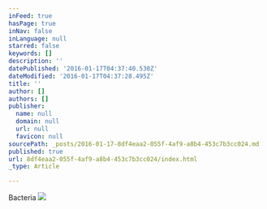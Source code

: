 ```yaml
---
inFeed: true
hasPage: true
inNav: false
inLanguage: null
starred: false
keywords: []
description: ''
datePublished: '2016-01-17T04:37:40.530Z'
dateModified: '2016-01-17T04:37:28.495Z'
title: ''
author: []
authors: []
publisher:
  name: null
  domain: null
  url: null
  favicon: null
sourcePath: _posts/2016-01-17-8df4eaa2-055f-4af9-a8b4-453c7b3cc024.md
published: true
url: 8df4eaa2-055f-4af9-a8b4-453c7b3cc024/index.html
_type: Article

---
```

Bacteria
![](https://the-grid-user-content.s3-us-west-2.amazonaws.com/8e3c57be-7ed8-4c22-9831-c6d45d522ae6.jpg)